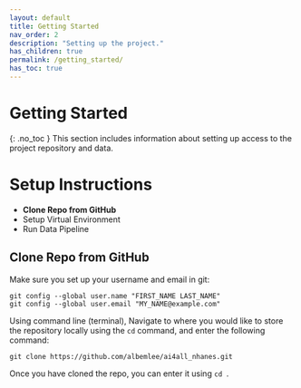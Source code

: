 ```yaml
---
layout: default
title: Getting Started
nav_order: 2
description: "Setting up the project."
has_children: true
permalink: /getting_started/
has_toc: true
---
```


# Getting Started
{: .no_toc }
This section includes information about setting up access to the project repository and data.

# Setup Instructions
- **Clone Repo from GitHub**
- Setup Virtual Environment
- Run Data Pipeline

## Clone Repo from GitHub
Make sure you set up your username and email in git:
```
git config --global user.name "FIRST_NAME LAST_NAME"
git config --global user.email "MY_NAME@example.com"
```

Using command line (terminal), Navigate to where you would like to store the repository locally using the `cd` command, and enter the following command:
```
git clone https://github.com/albemlee/ai4all_nhanes.git
```

Once you have cloned the repo, you can enter it using `cd `.
